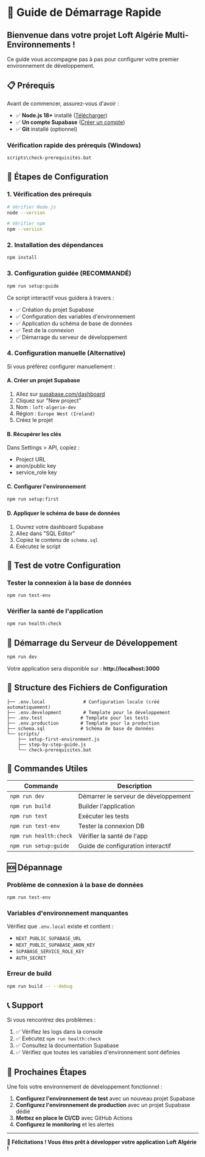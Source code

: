 # 🚀 Guide de Démarrage Rapide

## Bienvenue dans votre projet Loft Algérie Multi-Environnements !

Ce guide vous accompagne pas à pas pour configurer votre premier environnement de développement.

## 📋 Prérequis

Avant de commencer, assurez-vous d'avoir :

- ✅ **Node.js 18+** installé ([Télécharger](https://nodejs.org))
- ✅ **Un compte Supabase** ([Créer un compte](https://supabase.com))
- ✅ **Git** installé (optionnel)

### Vérification rapide des prérequis (Windows)
```bash
scripts\check-prerequisites.bat
```

## 🎯 Étapes de Configuration

### 1. Vérification des prérequis
```bash
# Vérifier Node.js
node --version

# Vérifier npm
npm --version
```

### 2. Installation des dépendances
```bash
npm install
```

### 3. Configuration guidée (RECOMMANDÉ)
```bash
npm run setup:guide
```

Ce script interactif vous guidera à travers :
- ✅ Création du projet Supabase
- ✅ Configuration des variables d'environnement
- ✅ Application du schéma de base de données
- ✅ Test de la connexion
- ✅ Démarrage du serveur de développement

### 4. Configuration manuelle (Alternative)

Si vous préférez configurer manuellement :

#### A. Créer un projet Supabase
1. Allez sur [supabase.com/dashboard](https://supabase.com/dashboard)
2. Cliquez sur "New project"
3. Nom : `loft-algerie-dev`
4. Région : `Europe West (Ireland)`
5. Créez le projet

#### B. Récupérer les clés
Dans Settings > API, copiez :
- Project URL
- anon/public key
- service_role key

#### C. Configurer l'environnement
```bash
npm run setup:first
```

#### D. Appliquer le schéma de base de données
1. Ouvrez votre dashboard Supabase
2. Allez dans "SQL Editor"
3. Copiez le contenu de `schema.sql`
4. Exécutez le script

## 🧪 Test de votre Configuration

### Tester la connexion à la base de données
```bash
npm run test-env
```

### Vérifier la santé de l'application
```bash
npm run health:check
```

## 🚀 Démarrage du Serveur de Développement

```bash
npm run dev
```

Votre application sera disponible sur : **http://localhost:3000**

## 📁 Structure des Fichiers de Configuration

```
├── .env.local              # Configuration locale (créé automatiquement)
├── .env.development        # Template pour le développement
├── .env.test              # Template pour les tests
├── .env.production        # Template pour la production
├── schema.sql             # Schéma de base de données
└── scripts/
    ├── setup-first-environment.js
    ├── step-by-step-guide.js
    └── check-prerequisites.bat
```

## 🔧 Commandes Utiles

| Commande | Description |
|----------|-------------|
| `npm run dev` | Démarrer le serveur de développement |
| `npm run build` | Builder l'application |
| `npm run test` | Exécuter les tests |
| `npm run test-env` | Tester la connexion DB |
| `npm run health:check` | Vérifier la santé de l'app |
| `npm run setup:guide` | Guide de configuration interactif |

## 🆘 Dépannage

### Problème de connexion à la base de données
```bash
npm run test-env
```

### Variables d'environnement manquantes
Vérifiez que `.env.local` existe et contient :
- `NEXT_PUBLIC_SUPABASE_URL`
- `NEXT_PUBLIC_SUPABASE_ANON_KEY`
- `SUPABASE_SERVICE_ROLE_KEY`
- `AUTH_SECRET`

### Erreur de build
```bash
npm run build -- --debug
```

## 📞 Support

Si vous rencontrez des problèmes :

1. ✅ Vérifiez les logs dans la console
2. ✅ Exécutez `npm run health:check`
3. ✅ Consultez la documentation Supabase
4. ✅ Vérifiez que toutes les variables d'environnement sont définies

## 🎯 Prochaines Étapes

Une fois votre environnement de développement fonctionnel :

1. **Configurez l'environnement de test** avec un nouveau projet Supabase
2. **Configurez l'environnement de production** avec un projet Supabase dédié
3. **Mettez en place le CI/CD** avec GitHub Actions
4. **Configurez le monitoring** et les alertes

---

**🎉 Félicitations ! Vous êtes prêt à développer votre application Loft Algérie !**